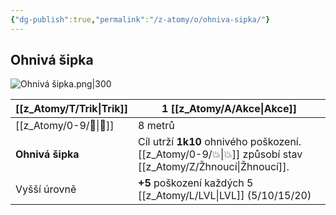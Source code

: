 ```yaml
---
{"dg-publish":true,"permalink":"/z-atomy/o/ohniva-sipka/"}
---
```


## Ohnivá šipka
![Ohnivá šipka.png|300](/img/user/z_img/Ohniv%C3%A1%20%C5%A1ipka.png)

| [[z_Atomy/T/Trik\|Trik]]         | 1 [[z_Atomy/A/Akce\|Akce]]                                                              |
| ---------------- | ----------------------------------------------------------------------- |
| [[z_Atomy/0-9/🏹\|🏹]]           | 8 metrů                                                                 |
| **Ohnivá šipka** | Cíl utrží **1k10** ohnivého poškození. [[z_Atomy/0-9/💥\|💥]] způsobí stav [[z_Atomy/Z/Žhnoucí\|Žhnoucí]]. |
| Vyšší úrovně     | **+5** poškození každých 5 [[z_Atomy/L/LVL\|LVL]] (5/10/15/20)                         |
